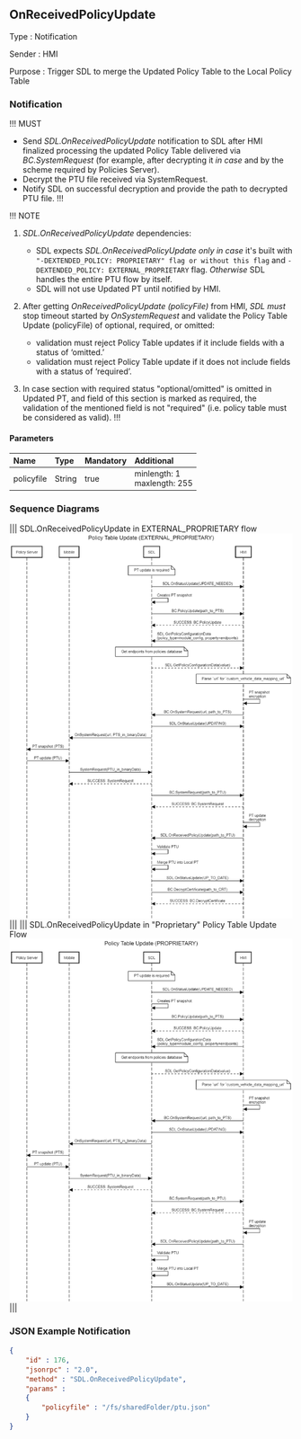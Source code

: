 ## OnReceivedPolicyUpdate

Type
: Notification

Sender
: HMI

Purpose
: Trigger SDL to merge the Updated Policy Table to the Local Policy Table

### Notification

!!! MUST   
  - Send _SDL.OnReceivedPolicyUpdate_ notification to SDL after HMI finalized processing the updated Policy Table delivered via _BC.SystemRequest_ (for example, after decrypting it _in case_ and by the scheme required by Policies Server).
  - Decrypt the PTU file received via SystemRequest.
  - Notify SDL on successful decryption and provide the path to decrypted PTU file.
!!!

!!! NOTE
1. _SDL.OnReceivedPolicyUpdate_ dependencies:  
   - SDL expects _SDL.OnReceivedPolicyUpdate_ _only in case_ it's built with `"-DEXTENDED_POLICY: PROPRIETARY" flag or without this flag` and `-DEXTENDED_POLICY: EXTERNAL_PROPRIETARY` flag. _Otherwise_ SDL handles the entire PTU flow by itself.
   - SDL will not use Updated PT until notified by HMI.   
   
2. After getting _OnReceivedPolicyUpdate (policyFile)_ from HMI, _SDL must_ stop timeout started by _OnSystemRequest_ and validate the Policy Table Update (policyFile) of optional, required, or omitted:   
    - validation must reject Policy Table updates if it include fields with a status of ‘omitted.’
    - validation must reject Policy Table update if it does not include fields with a status of ‘required’.   
3. In case section with required status "optional/omitted" is omitted in Updated PT, and field of this section is marked as required, the validation of the mentioned field is not "required" (i.e. policy table must be considered as valid).
!!!

#### Parameters

|Name|Type|Mandatory|Additional|
|:---|:---|:--------|:---------|
|policyfile|String|true|minlength: 1<br>maxlength: 255|

### Sequence Diagrams

|||
SDL.OnReceivedPolicyUpdate in EXTERNAL_PROPRIETARY flow
![Proprietary PTU](./assets/SDL.OnReceivedPolicyUpdateEXTERNAL_PROPRIETARY.png)
|||
|||
SDL.OnReceivedPolicyUpdate in "Proprietary" Policy Table Update Flow
![Proprietary PTU](./assets/Proprietary_PTU_flow_.png)
|||

### JSON Example Notification
```json
{
	"id" : 176,
	"jsonrpc" : "2.0",
	"method" : "SDL.OnReceivedPolicyUpdate",
	"params" :
	{
		"policyfile" : "/fs/sharedFolder/ptu.json"
	}
}
```
